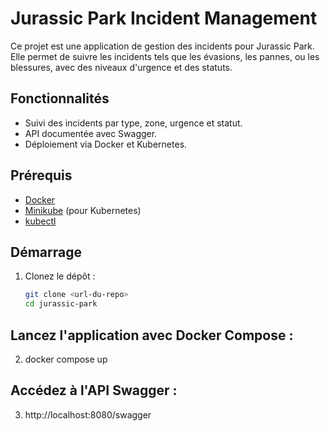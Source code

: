 # Jurassic Park Incident Management

Ce projet est une application de gestion des incidents pour Jurassic Park. Elle permet de suivre les incidents tels que les évasions, les pannes, ou les blessures, avec des niveaux d'urgence et des statuts.

## Fonctionnalités
- Suivi des incidents par type, zone, urgence et statut.
- API documentée avec Swagger.
- Déploiement via Docker et Kubernetes.

## Prérequis
- [Docker](https://www.docker.com/)
- [Minikube](https://minikube.sigs.k8s.io/docs/) (pour Kubernetes)
- [kubectl](https://kubernetes.io/docs/tasks/tools/)

## Démarrage
1. Clonez le dépôt :
   ```bash
   git clone <url-du-repo>
   cd jurassic-park
## Lancez l'application avec Docker Compose :
2. docker compose up
## Accédez à l'API Swagger :

3. http://localhost:8080/swagger

